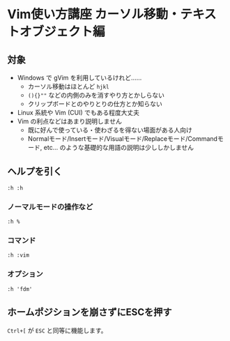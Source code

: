 Vim使い方講座 カーソル移動・テキストオブジェクト編
================================================================================

対象
--------------------------------------------------------------------------------

* Windows で gVim を利用しているけれど……
    + カーソル移動はほとんど `hjkl`
    + `(){}""` などの内側のみを消すやり方とかしらない
    + クリップボードとのやりとりの仕方とか知らない
* Linux 系統や Vim (CUI) でもある程度大丈夫
* Vim の利点などはあまり説明しません
    + 既に好んで使っている・使わざるを得ない場面がある人向け
    + Normalモード/Insertモード/Visualモード/Replaceモード/Commandモード, etc... のような基礎的な用語の説明は少ししかしません


ヘルプを引く
--------------------------------------------------------------------------------

    :h :h

### ノーマルモードの操作など

    :h %

### コマンド

    :h :vim

### オプション

    :h 'fdm'


ホームポジションを崩さずにESCを押す
--------------------------------------------------------------------------------

`Ctrl+[` が `ESC` と同等に機能します。

<!-- vim: set ft=markdown et sw=4 :-->
